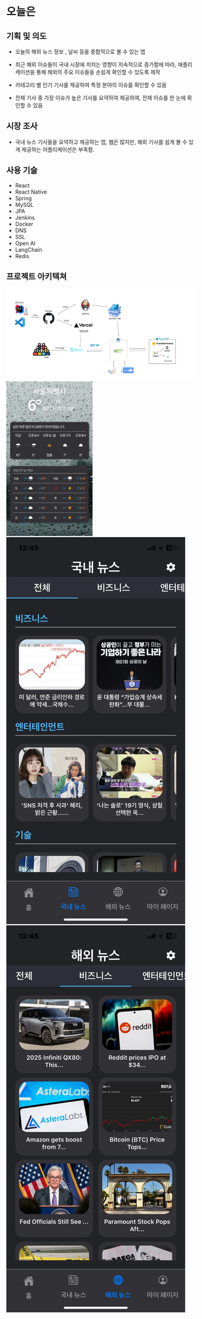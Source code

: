 # 오늘은


## 기획 및 의도
- 오늘의 해외 뉴스 정보 , 날씨 등을 종합적으로 볼 수 있는 앱

- 최근 해외 이슈들이 국내 시장에 끼치는 영향이 지속적으로 증가함에 따라, 애플리케이션을 통해 해외의 주요 이슈들을 손쉽게 확인할 수 있도록 제작

- 카테고리 별 인기 기사를 제공하여 특정 분야의 이슈를 확인할 수 있음

- 전체 기사 중 가장 이슈가 높은 기사를 요약하여 제공하여, 전체 이슈를 한 눈에 확인할 수 있음


## 시장 조사
- 국내 뉴스 기사들을 요약하고 제공하는 앱, 웹은 많지만, 해외 기사를 쉽게 볼 수 있게 제공하는 어플리케이션은 부족함.


## 사용 기술
- React
- React Native
- Spring
- MySQL
- JPA
- Jenkins
- Docker
- DNS
- SSL
- Open AI
- LangChain
- Redis

## 프로젝트 아키텍쳐

<img src="./newarch.png" alt="">
<img src="./a1.png" alt="">
<img src="./a2.jpg" alt="">
<img src="./a3.jpg" alt="">

